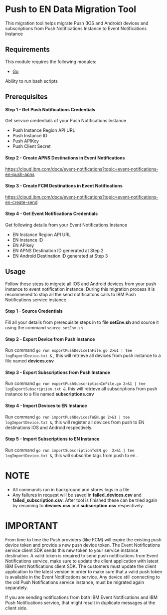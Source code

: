 
# Push to EN Data Migration Tool

This migration tool helps migrate Push (IOS and Android) devices and subscriptions from Push Notifications Instance to Event Notifications Instance

## Requirements

This module requires the following modules:

* [Go](https://go.dev/doc/install)

Ability to run bash scripts

## Prerequisites

#### Step 1 - Get Push Notifications Credentials

Get service credentials of your Push Notifications Instance  

- Push Instance Region API URL
- Push Instance ID
- Push APIKey
- Push Client Secret 

#### Step 2 - Create APNS Destinations in Event Notifications

https://cloud.ibm.com/docs/event-notifications?topic=event-notifications-en-push-apns

#### Step 3 - Create FCM Destinations in Event Notifications

https://cloud.ibm.com/docs/event-notifications?topic=event-notifications-en-create-send

#### Step 4 - Get Event Notifications Credentials

Get following details from your Event Notifications Instance

- EN Instance Region API URL
- EN Instance ID 
- EN APIkey
- EN APNS Destination ID generated at Step 2
- EN Android Destination ID generated at Step 3



## Usage

Follow these steps to migrate all IOS and Android devices from your push instance to event notification instance. During this migration process it is recommened to stop all the send notificaitons calls to IBM Push Notifications service instance.

#### Step 1 - Source Credentials

Fill all your details from prerequisite steps in to file **setEnv.sh** and source it using the command ```source setEnv.sh```

#### Step 2 - Export Device from Push Instance

Run command ```go run exportPushDeviceInFile.go 2>&1 | tee logExportDevice.txt &``` , this will retrieve all devices from push instance to a file named **devices.csv**


#### Step 3 - Export Subscriptions from Push Instance

Run command ```go run exportPushSubscriptionInFile.go 2>&1 | tee logExportSubscription.txt &```, this will retrieve all subscriptions from push instance to a file named **subscriptions.csv**

#### Step 4 - Import Devices to EN Instance

Run command ```go run importPushDevicesToEN.go 2>&1 | tee logImportDevice.txt &```, this will register all devices from push to EN destinations IOS and Android respectively. 

#### Step 5 - Import Subscriptions to EN Instance

Run command ```go run importSubscriptionToEN.go  2>&1 | tee logImportDevice.txt &```, this will subscribe tags from push to en . 


# NOTE

- All commands run in background and stores logs in a file
- Any failures in request will be saved in **failed_devices.csv** and **failed_subscription.csv**. After tool is finished these can be tried again by renaming to **devices.csv** and **subscription.csv** respectively.

# IMPORTANT
  
  From time to time the Push providers (like FCM) will expire the existing push device token and provide a new push device token. The Event Notifications service client SDK sends this new token to your service instance destination. A valid token is required to send push notifications from Event Notifications service, make sure to update the client application with latest IBM Event Notifications client SDK. The customers must update the client application to the latest version in order to make sure that a valid push token is available in the Event Notifications service. Any device still connecting to the old Push Notifications service instance, must be migrated again separately.
  
  If you are sending notifications from both IBM Event Notifications and IBM Push Notifications service, that might result in duplicate messages at the client side. 

